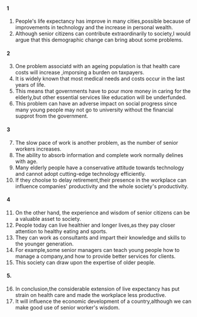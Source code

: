 #### 1
1. People's life expectancy has improve in many cities,possible because of improvements in technology and the increase in personal wealth.
2. Although senior citizens can contribute extraordinarily to society,I would argue that this demographic change can bring about some problems.

#### 2
3. One problem associatd with an ageing population is that health care costs will increase ,imporsing a burden on taxpayers.
4. It is widely known that most medical needs and costs occur in the last years of life.
5. This means that governments have to pour more money in caring for the elderly,but other essential services like education will be underfunded.
6. This problem can have an adverse impact on social progress since many young people may not go to university without the financial supprot from the government.

#### 3
7. The slow pace  of work is another problem, as the number of senior workers increases.
8. The ability to absorb information and complete work normally delines with age.
9. Many elderly people have a conservative attitude towards technology and cannot adopt cutting-edge technology efficiently.
10. If they choolse to delay retirement,their presence in the workplace can influence companies' productivity and the whole society's productivity.


#### 4
11. On the other hand, the experience and wisdom of senior citizens can be a valuable asset to society.
12. People today can live healthier and longer lives,as they pay closer attention to healthy eating and sports.
13. They can work as consultants and impart their knowledge and skills to the younger generation.
14. For example,some senior managers can teach young people how to manage a company,and how to provide better services for clients.
15. This society can draw upon the expertise of older people.

#### 5.
16. In conclusion,the considerable extension of live expectancy has put strain on health care and made the workplace less productive.
17. It will influence the economic development of a country,although we can make good use of senior worker's wisdom.
